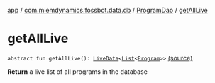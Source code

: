[app](../../index.md) / [com.miemdynamics.fossbot.data.db](../index.md) / [ProgramDao](index.md) / [getAllLive](./get-all-live.md)

# getAllLive

`abstract fun getAllLive(): `[`LiveData`](https://developer.android.com/reference/androidx/lifecycle/LiveData.html)`<`[`List`](https://kotlinlang.org/api/latest/jvm/stdlib/kotlin.collections/-list/index.html)`<`[`Program`](../../com.miemdynamics.fossbot.data.entity/-program/index.md)`>>` [(source)](https://github.com/binyot/fossbot/tree/master/app/src/main/java/com/miemdynamics/fossbot/data/db/ProgramDao.kt#L27)

**Return**
a live list of all programs in the database

